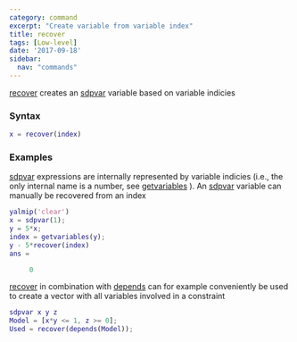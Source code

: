 ```yaml
---
category: command
excerpt: "Create variable from variable index"
title: recover
tags: [Low-level]
date: '2017-09-18'
sidebar:
  nav: "commands"
---
```


[recover](/command/recover) creates an [sdpvar](/command/sdpvar) variable based on variable indicies

### Syntax

````matlab
x = recover(index)
````

### Examples

[sdpvar](/command/sdpvar) expressions are internally represented by variable indicies (i.e., the only internal name is a number, see  [getvariables](/command/getvariables) ). An [sdpvar](/command/sdpvar) variable can manually be recovered from an index

````matlab
yalmip('clear')
x = sdpvar(1);
y = 5*x;
index = getvariables(y);
y - 5*recover(index)
ans =

     0
````

[recover](/command/recover) in combination with [depends](/command/depends) can for example conveniently be used to create a vector with all variables involved in a constraint

````matlab
sdpvar x y z
Model = [x*y <= 1, z >= 0];
Used = recover(depends(Model));
````

